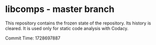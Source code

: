 # libcomps - master branch

This repository contains the frozen state of the repository.
Its history is cleared. It is used only for static code
analysis with Codacy.

Commit Time: 1728697887